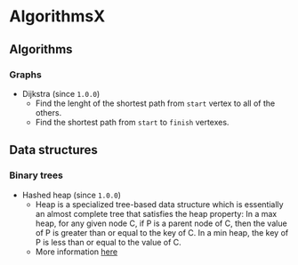 # AlgorithmsX

## Algorithms

### Graphs

- Dijkstra (since `1.0.0`)
	- Find the lenght of the shortest path from `start` vertex to all of the others.
	- Find the shortest path from `start` to `finish` vertexes.

## Data structures

### Binary trees

- Hashed heap (since `1.0.0`)
	- Heap is a specialized tree-based data structure which is essentially an almost complete tree that satisfies the heap property: In a max heap, for any given node C, if P is a parent node of C, then the value of P is greater than or equal to the key of C. In a min heap, the key of P is less than or equal to the value of C.
	- More information [here](https://en.wikipedia.org/wiki/Heap_(data_structure) )